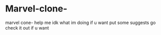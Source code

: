 # Marvel-clone-
marvel cone-
help me
idk what im doing
if u want put some suggests
go check it out if u want
